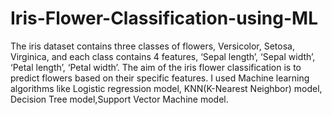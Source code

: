 # Iris-Flower-Classification-using-ML
The iris dataset contains three classes of flowers, Versicolor, Setosa, Virginica, and each class contains 4 features, ‘Sepal length’, ‘Sepal width’, ‘Petal length’, ‘Petal width’. The aim of the iris flower classification is to predict flowers based on their specific features. I used Machine learning algorithms like Logistic regression model, KNN(K-Nearest Neighbor) model, Decision Tree model,Support Vector Machine model.
